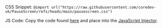 CSS Snippet:
`@import url("https://raw.githubusercontent.com/coredev-uk/PauseScreen/refs/heads/main/pausescreen.css")`

JS Code: 
Copy the code found [here](https://raw.githubusercontent.com/coredev-uk/PauseScreen/refs/heads/main/main.js) and place into the [JavaScript Injector](https://raw.githubusercontent.com/coredev-uk/PauseScreen/refs/heads/main/main.js).

